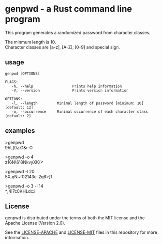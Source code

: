 # genpwd - a Rust command line program
This program generates a randomized password from character classes.

The minmum length is 10.  
Character classes are [a-z], [A-Z], [0-9] and special sign.

## usage
<pre><code>genpwd [OPTIONS]

FLAGS:
   -h, --help                  Prints help information
   -V, --version               Prints version information<br/>
OPTIONS:
   -l, --length <value>        Minimal length of password [minimum: 10] [default: 12]
   -o, --occurrence <value>    Minimal occurrence of each character class [default: 2]
</code></pre>
## examples
&gt;genpwd  
9hL]0z.G&amp;r-O

&gt;genpwd -o 4  
z16N\6'8NkvyXK(<

&gt;genpwd -l 20  
5X,qN~f02143c-2q6>]1

&gt;genpwd -o 3 -l 14  
*;4!7c0KHLdc:i

## License
genpwd is distributed under the terms of both the MIT license and the Apache License (Version 2.0).

See the [LICENSE-APACHE](http://example.net/) and [LICENSE-MIT](http://example.net) files in this repository for more information.